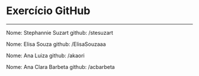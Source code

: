 # Exercício GitHub
-----
Nome: Stephannie Suzart
github: /stesuzart



Nome: Elisa Souza
github: /ElisaSouzaaa

Nome: Ana Luiza
github: /akaori

Nome: Ana Clara Barbeta
github: /acbarbeta

